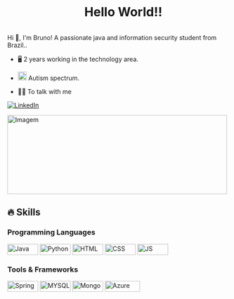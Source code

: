 <!--título-->
<div id="user-content-toc">
  <ul align="center">
    <summary><h1 style="display: inline-block">Hello World!!</h1></summary>
</div>

<!-- Presentation -->
<p>
  Hi 👋, I'm Bruno! A passionate java and information security student from Brazil..

  - :desktop_computer: 2 years working in the technology area.

  - <img src="https://github.com/obrunorm/obrunorm/assets/87882015/c733ea42-649c-430d-9dce-653e17cf5014" alt="image" width="20" height="20"> Autism spectrum.

  -  👨‍💻 To talk with me
</p>

<!-- Dropdown -->
<!-- Links -->
[![LinkedIn](https://img.shields.io/badge/LinkedIn-0077B5?style=for-the-badge&logo=linkedin&logoColor=white)](https://www.linkedin.com/in/bruno-martins-8667b0180/)

<!-- GIF -->
<p align="left">
  <img src="https://github.com/obrunorm/obrunorm/assets/87882015/4b348a76-6fa9-4ce7-b560-6eb1c1c90316" alt="Imagem" width="500" height="180">
</p>


## 🔥 Skills
<!-- Skills: Programming Languages -->
  <div style="flex-basis: 48%;">
    <h3>Programming Languages</h3>
    <img align="center" alt="Java" height="25" width="70" src="https://img.shields.io/badge/Java-ED8B00?style=for-the-badge&logo=openjdk&logoColor=white">
    <img align="center" alt="Python" height="25" width="70" src="https://img.shields.io/badge/Python-3776AB?style=for-the-badge&logo=python&logoColor=whiteg">
  <img align="center" alt="HTML" height="25" width="70" src="https://img.shields.io/badge/HTML-239120?style=for-the-badge&logo=html5&logoColor=white">
    <img align="center" alt="CSS" height="25" width="70" src="https://img.shields.io/badge/CSS-239120?&style=for-the-badge&logo=css3&logoColor=white">
    <img align="center" alt="JS" height="25" width="70" src="https://img.shields.io/badge/JavaScript-F7DF1E?style=for-the-badge&logo=javascript&logoColor=black">
  </div>
  
  <!-- Skills: Tools & Frameworks -->
  <div style="flex-basis: 48%;">
    <h3>Tools & Frameworks</h3>
    <img align="center" alt="Spring" height="25" width="70" src="https://img.shields.io/badge/Spring-6DB33F?style=for-the-badge&logo=spring&logoColor=white">
    <img align="center" alt="MYSQL" height="25" width="70" src="https://img.shields.io/badge/MySQL-00000F?style=for-the-badge&logo=mysql&logoColor=white">
    <img align="center" alt="Mongo" height="25" width="70" src="https://img.shields.io/badge/MongoDB-4EA94B?style=for-the-badge&logo=mongodb&logoColor=white">
    <img align="center" alt="Azure" height="25" width="80" src="https://img.shields.io/badge/Microsoft_Azure-0089D6?style=for-the-badge&logo=microsoft-azure&logoColor=white"> 
  </div>
  
